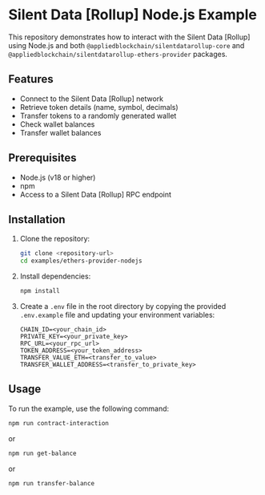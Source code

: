 # Silent Data [Rollup] Node.js Example

This repository demonstrates how to interact with the Silent Data [Rollup] using Node.js and both `@appliedblockchain/silentdatarollup-core` and `@appliedblockchain/silentdatarollup-ethers-provider` packages.

## Features

- Connect to the Silent Data [Rollup] network
- Retrieve token details (name, symbol, decimals)
- Transfer tokens to a randomly generated wallet
- Check wallet balances
- Transfer wallet balances

## Prerequisites

- Node.js (v18 or higher)
- npm
- Access to a Silent Data [Rollup] RPC endpoint

## Installation

1. Clone the repository:

   ```bash
   git clone <repository-url>
   cd examples/ethers-provider-nodejs
   ```

2. Install dependencies:

   ```bash
   npm install
   ```

3. Create a `.env` file in the root directory by copying the provided `.env.example` file and updating your environment variables:

   ```plaintext
   CHAIN_ID=<your_chain_id>
   PRIVATE_KEY=<your_private_key>
   RPC_URL=<your_rpc_url>
   TOKEN_ADDRESS=<your_token_address>
   TRANSFER_VALUE_ETH=<transfer_to_value>
   TRANSFER_WALLET_ADDRESS=<transfer_to_private_key>
   ```

## Usage

To run the example, use the following command:

```bash
npm run contract-interaction
```

or

```bash
npm run get-balance
```

or

```bash
npm run transfer-balance
```
